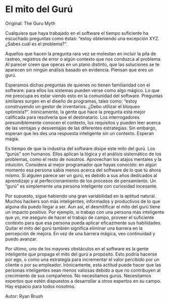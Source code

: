# El mito del Gurú

Original: The Guru Myth

Cualquiera que haya trabajado en el software el tiempo suficiente ha
escuchado preguntas como éstas: “estoy obteniendo una excepción XYZ.
¿Sabes cuál es el problema?”.

Aquellos que hacen la pregunta rara vez se molestan en incluir la pila
de rastreo, registros de error o algún contexto que nos conduzca al
problema. Al parecer creen que operas en un plano distinto, que las
soluciones se te aparecen sin ningún análisis basado en evidencia.
Piensan que eres un gurú.

Esperamos dichas preguntas de quienes no tienen familiaridad con el
software: para ellos los sistemas pueden verse como algo mágico. Lo que
me preocupa es estar viendo esto en la comunidad del software. Preguntas
similares surgen en el diseño de programas, tales como: “estoy
construyendo un gestor de inventarios. ¿Debo utilizar el bloqueo
optimista?”. Irónicamente, la gente que hace la pregunta está mejor
calificada para resolverla que el destinatario. Los interrogadores
presumiblemente conocen el contexto, los requisitos y pueden leer acerca
de las ventajas y desventajas de las diferentes estrategias. Sin
embargo, esperan que les des una respuesta inteligente sin un contexto.
Esperan magia.

Es tiempo de que la industria del software disipe este mito del gurú.
Los “gurús” son humanos. Ellos aplican la lógica y el análisis
sistemático de los problemas, como el resto de nosotros. Aprovechan los
atajos mentales y la intuición. Considera al mejor programador que hayas
conocido: en algún momento esa persona sabía menos acerca del software
de lo que tú ahora mismo. Si alguien parece ser un gurú, es debido a sus
años dedicados al aprendizaje y al perfeccionamiento de los procesos de
pensamiento. Un “gurú” es simplemente una persona inteligente con
curiosidad incesante.

Por supuesto, sigue habiendo una gran variabilidad en la aptitud
natural. Muchos hackers son más inteligentes, informados y productivos
de lo que alguna día puedo llegar a ser. Aun así, el desmitificar el
mito del gurú tiene un impacto positivo. Por ejemplo, si trabajo con una
persona más inteligente que yo, me aseguro de hacer el trabajo de campo,
proveer el suficiente contexto para que esa persona pueda aplicar
eficazmente sus habilidades. Quitar el mito del gurú también significa
eliminar una barrera en la percepción de mejora. En vez de una barrera
mágica, veo continuidad y puedo avanzar.

Por último, uno de los mayores obstáculos en el software es la gente
inteligente que propaga el mito del gurú a propósito. Esto podría
hacerse por ego, o como una estrategia para incrementar el valor
percibido por un cliente o por su empleador. Irónicamente, esta actitud
puede hacer que las personas inteligentes sean menos valiosas debido a
que no contribuyen al crecimiento de sus compañeros. No necesitamos
gurús. Necesitamos expertos que estén dispuestos a desarrollar a otros
expertos en su campo. Hay espacio para todos nosotros.

Autor: Ryan Brush